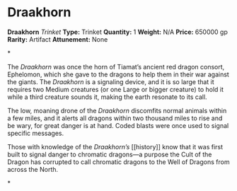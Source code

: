 # Draakhorn

**Draakhorn**
_Trinket_
**Type:** Trinket
**Quantity:** 1
**Weight:** N/A
**Price:** 650000 gp
**Rarity:** Artifact
**Attunement:** None

*<p>The *Draakhorn* was once the horn of Tiamat’s ancient red dragon consort, Ephelomon, which she gave to the dragons to help them in their war against the giants. The *Draakhorn* is a signaling device, and it is so large that it requires two Medium creatures (or one Large or bigger creature) to hold it while a third creature sounds it, making the earth resonate to its call.

The low, moaning drone of the *Draakhorn* discomfits normal animals within a few miles, and it alerts all dragons within two thousand miles to rise and be wary, for great danger is at hand. Coded blasts were once used to signal specific messages.

Those with knowledge of the *Draakhorn’s* [[history]] know that it was first built to signal danger to chromatic dragons—a purpose the Cult of the Dragon has corrupted to call chromatic dragons to the Well of Dragons from across the North.</p>*
